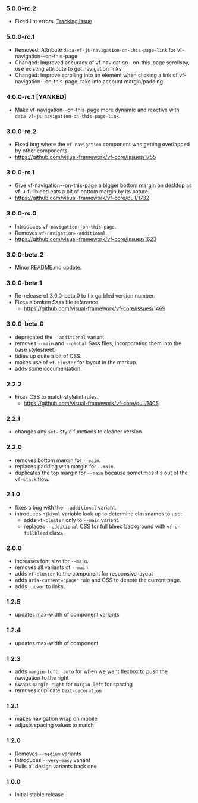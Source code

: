 ### 5.0.0-rc.2

* Fixed lint errors. [Tracking issue](https://github.com/visual-framework/vf-core/issues/1935)

### 5.0.0-rc.1

* Removed: Attribute `data-vf-js-navigation-on-this-page-link` for vf-navigation--on-this-page
* Changed: Improved accuracy of vf-navigation--on-this-page scrollspy, use existing attribute to get navigation links
* Changed: Improve scrolling into an element when clicking a link of vf-navigation--on-this-page, take into account margin/padding

### 4.0.0-rc.1 [YANKED]

* Make vf-navigation--on-this-page more dynamic and reactive with `data-vf-js-navigation-on-this-page-link`.

### 3.0.0-rc.2

* Fixed bug where the `vf-navigation` component was getting overlapped by other components.
* https://github.com/visual-framework/vf-core/issues/1755


### 3.0.0-rc.1

* Give vf-navigation--on-this-page a bigger bottom margin on desktop as vf-u-fullbleed eats a bit of bottom margin by its nature.
* https://github.com/visual-framework/vf-core/pull/1732

### 3.0.0-rc.0

* Introduces `vf-navigation--on-this-page`.
* Removes `vf-navigation--additional`.
* https://github.com/visual-framework/vf-core/issues/1623

### 3.0.0-beta.2

* Minor README.md update.

### 3.0.0-beta.1

* Re-release of 3.0.0-beta.0 to fix garbled version number.
* Fixes a broken Sass file reference.
  * https://github.com/visual-framework/vf-core/issues/1469

### 3.0.0-beta.0

* deprecated the `--additional` variant.
* removes `--main` and `--global` Sass files, incorporating them into the base stylesheet.
* tidies up quite a bit of CSS.
* makes use of `vf-cluster` for layout in the markup.
* adds some documentation.

### 2.2.2

* Fixes CSS to match stylelint rules.
  * https://github.com/visual-framework/vf-core/pull/1405

### 2.2.1

* changes any `set-` style functions to cleaner version

### 2.2.0

* removes bottom margin for `--main`.
* replaces padding with margin for `--main`.
* duplicates the top margin for `--main` because sometimes it's out of the `vf-stack` flow.

### 2.1.0

* fixes a bug with the `--additional` variant.
* introduces `njk`/`yml` variable look up to determine classnames to use:
  * adds `vf-cluster` only to `--main` variant.
  * replaces `--additional` CSS for full bleed background with `vf-u-fullbleed` class.

### 2.0.0

* increases font size for `--main`.
* removes all variants of `--main`.
* adds `vf-cluster` to the component for responsive layout
* adds `aria-current="page"` rule and CSS to denote the current page.
* adds `:hover` to links.

### 1.2.5

* updates max-width of component variants

### 1.2.4

* updates max-width of component

### 1.2.3

* adds `margin-left: auto` for when we want flexbox to push the navigation to the right
* swaps `margin-right` for `margin-left` for spacing
* removes duplicate `text-decoration`

### 1.2.1

* makes navigation wrap on mobile
* adjusts spacing values to match

### 1.2.0

* Removes `--medium` variants
* Introduces `--very-easy` variant
* Pulls all design variants back one

### 1.0.0

* Initial stable release
